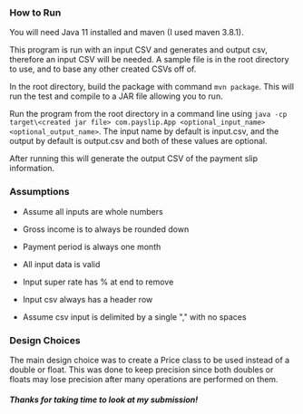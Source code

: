 ### **How to Run**

You will need Java 11 installed and maven (I used maven 3.8.1).

This program is run with an input CSV and generates and output csv, therefore an input CSV will be needed.
A sample file is in the root directory to use, and to base any other created CSVs off of.

In the root directory, build the package with command `mvn package`. This will run the test and compile to a JAR file allowing you to run.

Run the program from the root directory in a command line using `java -cp target\<created jar file> com.payslip.App <optional_input_name> <optional_output_name>`. 
The input name by default is input.csv, and the output by default is output.csv and both of these values are optional.

After running this will generate the output CSV of the payment slip information.

### **Assumptions**

* Assume all inputs are whole numbers

* Gross income is to always be rounded down

* Payment period is always one month

* All input data is valid

* Input super rate has % at end to remove

* Input csv always has a header row

* Assume csv input is delimited by a single "," with no spaces

### **Design Choices**

The main design choice was to create a Price class to be used instead of a double or float.
This was done to keep precision since both doubles or floats may lose precision after many operations are performed on them.

###### **Thanks for taking time to look at my submission!**

